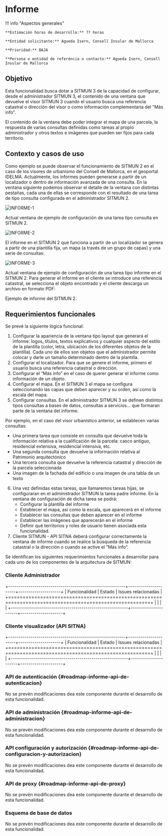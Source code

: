 # Informe

!!! info "Aspectos generales"

    **Estimación horas de desarrollo:** ?? horas

    **Entidad solicitante:** Agueda Isern, Consell Insular de Mallorca

    **Prioridad:** BAJA

    **Persona o entidad de referéncia o contacto:** Agueda Isern, Consell Insular de Mallorca

## Objetivo

Esta funcionalidad busca dotar a SITMUN 3 de la capacidad de configurar, desde el administrador SITMUN 3,
el contenido de una ventana que devuelve el visor SITMUN 3 cuando el usuario busca una referencia catastral o
dirección del visor o como información complementaria del "Más info".

El contenido de la ventana debe poder integrar el mapa de una parcela, la respuesta de varias consultas definidas como
tareas al propio administrador y otros textos e imágenes que pueden ser fijos para cada territorio.

## Contexto y casos de uso

Como ejemplo se puede observar el funcionamiento de SITMUN 2 en el caso de los visores de urbanismo del
Consell de Mallorca, en el geoportal IDELMA.
Actualmente, los informes pueden generarse a partir de un localizador o dentro de información avanzada de una consulta.
En la ventana siguiente podemos observar el detalle de la ventana con distintas pestañas, cada una de ellas se
corresponde con el resultado de una tarea de tipo consulta configurada en el administrador SITMUN 2.

![INFORME-1](informe-1.png)

Actual ventana de ejemplo de configuración de una tarea tipo consulta en SITMUN 2.

![INFORME-2](informe-2.png)

El informe en el SITMUN 2 que funciona a partir de un localizador se genera a partir de una plantilla fija,
un mapa (a través de un grupo de capas) y una serie de consultas:

![INFORME-3](informe-3.png)

Actual ventana de ejemplo de configuración de una tarea tipo informe en el SITMUN 2.
Para generar el informe en el cliente se introduce una referencia catastral, se selecciona el objeto encontrado
y el cliente descarga un archivo en formato PDF:

Ejemplo de informe del SITMUN 2.

## Requerimientos funcionales

Se prevé la siguiente lógica funcional:

1. Configurar la apariencia de la ventana tipo layout que generará el informe: logos, títulos, textos explicativos
    y cualquier aspecto del estilo de la plantilla (color, letra, ubicación de los diferentes objetos de la plantilla).
    Cada uno de ellos son objetos que el administrador permite colocar y darle un tamaño determinado dentro de la plantilla.
2. Configurar el localizador. Para que se genere el informe, primero el usuario busca una referencia catastral o dirección.
3. Configurar el “Más info” en el caso de querer generar el informe como información de un objeto.
4. Configurar el mapa. En el SITMUN 3 el mapa se configura seleccionando las capas que deben aparecer y su orden,
    así como la escala del mapa.
5. Configurar consultas. En el administrador SITMUN 3 se definen distintos tipos consultas a bases de datos,
    consultas a servicios… que formaran parte de la ventana del informe.

Por ejemplo, en el caso del visor urbanístico anterior, se establecen varias consultas:

- Una primera tarea que consiste en consulta que devuelve toda la información relativa a la cualificación de la parcela:
  casco antiguo, residencial extensiva, residencial intensiva, etc.
- Una segunda consulta que devuelve la información relativa al Patrimonio arquitectónico
- Una tercera consulta que devuelve la referencia catastral y dirección de la parcela seleccionada
- Una imagen de la fachada del edificio o una imagen de una tabla de un texto

6. Una vez definidas estas tareas, que llamaremos tareas hijas, se configuraran en el administrador SITMUN la tarea
    padre informe. En la ventana de configuración de dicha tarea se podrá:
    - Configurar la plantilla del informe
    - Establecer el mapa, así como la escala, que aparecerá en el informe
    - Establecer las consultas que deben aparecer en el informe
    - Establecer las imágenes que aparecerán en el informe
    - Definir qué territorios y roles de usuario tienen asociada esta funcionalidad.
7. Cliente SITMUN - API SITNA deberá configurar correctamente la ventana de informe cuando se realice la búsqueda de la
   referencia catastral o la dirección o cuando se active el “Más info”.

Se identifican los siguientes requerimientos funcionales a desarrollar para cada uno de los componentes de la arquitectura de SITMUN:

### Cliente Administrador

+----------------------------------------------------------+----------------------+---------------------+
| Funcionalidad                                            | Estado               | Issues relacionadas |
+==========================================================+======================+=====================+
|                                                          |                      |                     |
+----------------------------------------------------------+----------------------+---------------------+

### Cliente visualizador (API SITNA)

+----------------------------------------------------------+----------------------+---------------------+
| Funcionalidad                                            | Estado               | Issues relacionadas |
+==========================================================+======================+=====================+
|                                                          |                      |                     |
+----------------------------------------------------------+----------------------+---------------------+

### API de autenticación {#roadmap-informe-api-de-autenticacion}

No se prevén modificaciones dea este componente durante el desarrollo de esta funcionalidad.

### API de administración {#roadmap-informe-api-de-administracion}

No se prevén modificaciones dea este componente durante el desarrollo de esta funcionalidad.

### API configuración y autorización {#roadmap-informe-api-de-configuracion-y-autorizacion}

No se prevén modificaciones dea este componente durante el desarrollo de esta funcionalidad.

### API de proxy {#roadmap-informe-api-de-proxy}

No se prevén modificaciones dea este componente durante el desarrollo de esta funcionalidad.

### Esquema de base de datos

No se prevén modificaciones dea este componente durante el desarrollo de esta funcionalidad.
